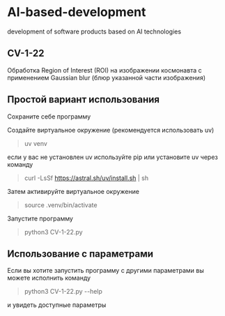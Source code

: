# AI-based-development
development of software products based on AI technologies

## CV-1-22  

Обработка Region of Interest (ROI) на изображении космонавта с применением Gaussian blur (блюр указанной части изображения)  


## Простой вариант использования  

Сохраните себе программу

Создайте виртуальное окружение (рекомендуется использовать uv) 

>uv venv  

если у вас не установлен uv используйте pip или установите uv через команду

>curl -LsSf https://astral.sh/uv/install.sh | sh

Затем активируйте виртуальное окружение  
>source .venv/bin/activate

Запустите программу  
>python3 CV-1-22.py

## Использование с параметрами

Если вы хотите запустить программу с другими параметрами вы можете исполнить команду 
 
>python3 CV-1-22.py --help

и увидеть доступные параметры